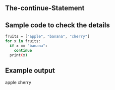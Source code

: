 ## The-continue-Statement
## Sample code to check the details 
```sh
fruits = ["apple", "banana", "cherry"]
for x in fruits:
  if x == "banana":
    continue
  print(x)
```
## Example output
apple
cherry
